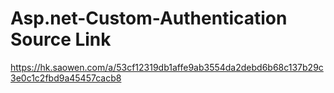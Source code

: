 # Asp.net-Custom-Authentication Source Link
https://hk.saowen.com/a/53cf12319db1affe9ab3554da2debd6b68c137b29c3e0c1c2fbd9a45457cacb8
